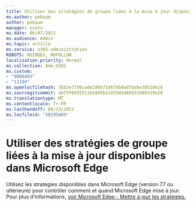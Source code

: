 ```yaml
---
title: Utiliser des stratégies de groupe liées à la mise à jour disponibles dans Microsoft Edge
ms.author: pebaum
author: pebaum
manager: scotv
ms.date: 06/07/2021
ms.audience: Admin
ms.topic: article
ms.service: o365-administration
ROBOTS: NOINDEX, NOFOLLOW
localization_priority: Normal
ms.collection: Adm_O365
ms.custom:
- "9006493"
- "11109"
ms.openlocfilehash: 3bb3e7756cade296671d679b0ad7babe3051d418
ms.sourcegitcommit: ab75f66355116e995b3cb5505465b31989339e28
ms.translationtype: MT
ms.contentlocale: fr-FR
ms.lasthandoff: 08/13/2021
ms.locfileid: "58295869"
---
```

# <a name="use-update-related-group-policies-available-in-microsoft-edge"></a>Utiliser des stratégies de groupe liées à la mise à jour disponibles dans Microsoft Edge

Utilisez les stratégies disponibles dans Microsoft Edge (version 77 ou ultérieure) pour contrôler comment et quand Microsoft Edge mise à jour. Pour plus d’informations, [voir Microsoft Edge - Mettre à jour les stratégies.](https://docs.microsoft.com/DeployEdge/microsoft-edge-update-policies#available-policies)